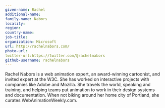 ```yaml
---
given-name: Rachel	
additional-name: 
family-name: Nabors
locality: 
region: 
country-name: 
job-title: 
organization: Microsoft
url: http://rachelnabors.com/
photo-url: 
twitter-url:https://twitter.com/@rachelnabors
github-username: rachelnabors
---
```

Rachel Nabors is a web animation expert, an award-winning cartoonist, and invited expert at the W3C. She has worked on interactive projects with companies like Adobe and Mozilla. She travels the world, speaking and training, and helping teams put animation to work in their design systems and documentation. When not biking around her home city of Portland, she curates WebAnimationWeekly.com.